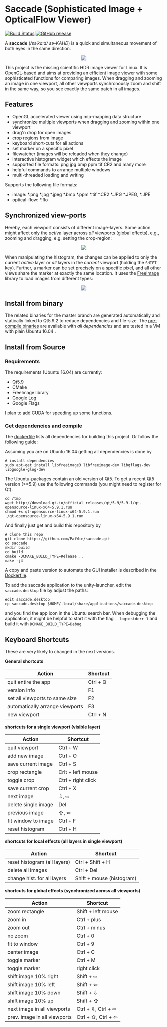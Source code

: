 # Saccade (Sophisticated Image + OpticalFlow Viewer)
[![Build Status](http://ci.patwie.com/api/badges/PatWie/saccade/status.svg)](http://ci.patwie.com/PatWie/saccade)
[![GitHub release](https://img.shields.io/badge/release-get_latest-blue.svg)](https://files.patwie.com/builds/saccade/)

A **saccade** (*/səˈkɑːd/ sə-KAHD*) is a quick and simultaneous movement of both eyes in the same direction.

<p align="center"> <img src="https://github.com/patwie-stuff/img/blob/master/saccade_intro.gif?raw=true"> </p>

This project is the missing scientific HDR image viewer for Linux. It is OpenGL-based and aims at providing an efficient image viewer with some sophisticated functions for comparing images. When dragging and zooming an image in one viewport, all other viewports synchronously zoom and shift in the same way, so you see exactly the same patch in all images.

## Features

- OpenGL accelerated viewer using mip-mapping data structure
- synchronize multiple viewports when dragging and zooming within one viewport
- drag'n drop for open images
- crop regions from image
- keyboard short-cuts for all actions
- set marker on a specific pixel
- filewatcher (images will be reloaded when they change)
- interactive histogram widget which effects the image
- supported file formats: png jpg bmp ppm tif CR2 and many more
- helpful commands to arrange multiple windows
- multi-threaded loading and writing


Supports the following file formats:

- image: *.png *.jpg *.jpeg *.bmp *.ppm *.tif *.CR2 *.JPG *.JPEG, *.JPE
- optical-flow: *.flo


## Synchronized view-ports

Hereby, each viewport consists of different image-layers. Some action might affect only the *active* layer across *all* viewports (global effects), e.g., zooming and dragging, e.g. setting the crop-region:

<p align="center"> <img src="https://github.com/patwie-stuff/img/blob/master/saccade_crop.gif?raw=true"> </p>

When manipulating the histogram, the changes can be applied to only the current *active* layer or *all* layers in the *current* viewport (holding the `SHIFT` key). Further, a marker can be set precisely on a specific pixel, and all other views share the marker at exactly the same location. It uses the [FreeImage](freeimage.sourceforge.net) library to load images from different types:

<p align="center"> <img src="https://github.com/patwie-stuff/img/blob/master/saccade_histogram.gif?raw=true"> </p>



## Install from binary

The related binaries for the master branch are generated automatically and statically linked to Qt5.9.2 to reduce dependencies and file-size. The [pre-compile binaries](https://files.patwie.com/builds/saccade/) are available with *all dependencies* and are tested in a VM with plain Ubuntu 16.04 .

## Install from Source

### Requirements

The requirements (Ubuntu 16.04) are currently:

- Qt5.9
- CMake
- FreeImage library
- Google Log
- Google Flags

I plan to add CUDA for speeding up some functions.

### Get dependencies and compile

The [dockerfile](https://github.com/PatWie/saccade/blob/master/Dockerfile) lists all dependencies for building this project. Or follow the following guide:

Assuming you are on Ubuntu 16.04 getting all dependencies is done by

    # install dependencies
    sudo apt-get install libfreeimage3 libfreeimage-dev libgflags-dev libgoogle-glog-dev

The Ubuntu-packages contain an old version of Qt5. To get a recent Qt5 version (>=5.9) use the following commands (you might need to register for Qt).

    cd /tmp
    wget http://download.qt.io/official_releases/qt/5.9/5.9.1/qt-opensource-linux-x64-5.9.1.run
    chmod +x qt-opensource-linux-x64-5.9.1.run
    ./qt-opensource-linux-x64-5.9.1.run

And finally just get and build this repository by

    # clone this repo
    git clone https://github.com/PatWie/saccade.git
    cd saccade
    mkdir build
    cd build
    cmake -DCMAKE_BUILD_TYPE=Release ..
    make -j4

A copy and paste version to automate the GUI installer is described in the [Dockerfile](https://github.com/PatWie/saccade/blob/master/.deploy/images/dynamic/Dockerfile).

To add the saccade application to the unity-launcher, edit the `saccade.desktop` file by adjust the paths:

    edit saccade.desktop
    cp saccade.desktop $HOME/.local/share/applications/saccade.desktop

and you find the app icon in the Ubuntu search bar. When debugging the application, it might be helpful to start it with the flag `--logtostderr 1` and build it with `DCMAKE_BUILD_TYPE=Debug`.

## Keyboard Shortcuts

These are very likely to changed in the next versions.

**General shortcuts**

| Action                        | Shortcut                  |
| ------                        | ------                    |
| quit entire the app           | Ctrl + Q                  |
| version info                  | F1                        |
| set all viewports to same size| F2                        |
| automatically arrange viewports | F3                        |
| new viewport                  | Ctrl + N                  |

**shortcuts for a single viewport (visible layer)**

| Action                        | Shortcut                  |
| ------                        | ------                    |
| quit viewport                 | Ctrl + W                  |
| add new image                 | Ctrl + O                  |
| save current image            | Ctrl + S                  |
| crop rectangle                | Crlt + left mouse         |
| toggle crop                   | Ctrl + right click        |
| save current crop             | Ctrl + X                  |
| next image                    | ⇩, ⇨                      |
| delete single image           | Del                       |
| previous image                | ⇧, ⇦                      |
| fit window to image           | Ctrl + F                  |
| reset histogram               | Ctrl + H                  |

**shortcuts for local effects (all layers in single viewport)**

| Action                        | Shortcut                  |
| ------                        | ------                    |
| reset histogram (all layers)  | Ctrl + Shift + H          |
| delete all images             | Ctrl + Del                |
| change hist. for all layers   | Shift + mouse (histogram) |

**shortcuts for global effects (synchronized across all viewports)**

| Action                        | Shortcut                  |
| ------                        | ------                    |
| zoom rectangle                | Shift + left mouse        |
| zoom in                       | Ctrl + plus               |
| zoom out                      | Ctrl + minus              |
| no zoom                       | Ctrl + 0                  |
| fit to window                 | Ctrl + 9                  |
| center image                  | Ctrl + C                  |
| toggle marker                 | Ctrl + M                  |
| toggle marker                 | right click               |
| shift image 10% right         | Shift + ⇨                 |
| shift image 10% left          | Shift + ⇦                 |
| shift image 10% down          | Shift + ⇩                 |
| shift image 10% up            | Shift + ⇧                 |
| next image in all viewports   | Ctrl + ⇩, Ctrl + ⇨        |
| prev. image in all viewports  | Ctrl + ⇧, Ctrl + ⇦        |

